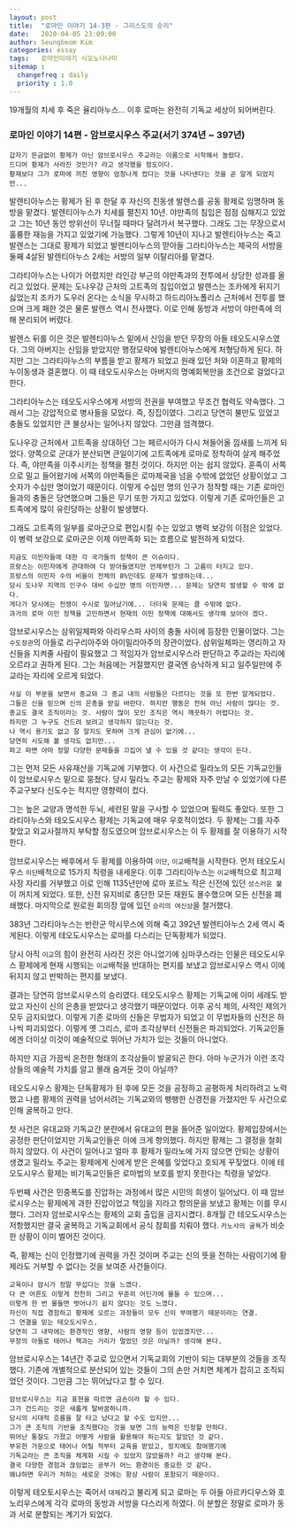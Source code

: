 ```yaml
---
layout: post
title:  "로마인 이야기 14-3편 - 그리스도의 승리"
date:   2020-04-05 23:09:00
author: Seungbeom Kim
categories: essay
tags:	로마인이야기 시오노나나미
sitemap :
  changefreq : daily
  priority : 1.0
---
```


19개월의 치세 후 죽은 율리아누스... 이후 로마는 완전히 기독교 세상이 되어버린다.

### 로마인 이야기 14편 - 암브로시우스 주교(서기 374년 ~ 397년)

```
갑자기 뜬금없이 황제가 아닌 암브로시우스 주교라는 이름으로 시작해서 놀랐다.
드디어 황제가 사라진 것인가? 라고 생각했을 정도이다.
황제보다 그가 로마에 끼친 영향이 엄청나게 컸다는 것을 나타낸다는 것을 곧 알게 되었지만...
```

발렌티아누스는 황제가 된 후 한달 후 자신의 친동생 발렌스를 공동 황제로 임명하며 동방을 맡겼다. 발렌티아누스가 치세를 펼친지 10년. 야만족의 침입은 점점 심해지고 있었고 그는 10년 동안 방위선이 무너질 때마다 달려가서 복구했다. 그래도 그는 무장으로서 훌륭한 재능을 가지고 있었기에 가능했다. 그렇게 10년이 지나고 발렌티아누스는 죽고 발렌스는 그대로 황제가 되었고 발렌티아누스의 맏아들 그라티아누스는 제국의 서방을 둘째 4살된 발렌티아누스 2세는 서방의 일부 이탈리아를 맡겼다.

그라티아누스는 나이가 어렸지만 라인강 부근의 야만족과의 전투에서 상당한 성과를 올리고 있었다. 문제는 도나우강 근처의 고트족의 침입이었고 발렌스는 조카에게 뒤지기 싫었는지 조카가 도우러 온다는 소식을 무시하고 하드리아노폴리스 근처에서 전투를 했으며 크게 패한 것은 물론 발렌스 역시 전사했다. 이로 인해 동방과 서방이 야만족에 의해 분리되어 버렸다.

발렌스 뒤를 이은 것은 발렌티아누스 밑에서 신임을 받던 무장의 아들 테오도시우스였다. 그의 아버지는 신임을 받았지만 행정모략에 발렌티아누스에게 처형당하게 된다. 하지만 그는 그라티아누스의 부름을 받고 황제가 되었고 원래 있던 처와 이혼하고 황제의 누이동생과 결혼했다. 이 때 테오도시우스는 아버지의 명예회복만을 조건으로 걸었다고 한다.

그라티아누스는 테오도시우스에게 서방의 전권을 부여했고 무조건 협력도 약속했다. 그래서 그는 강압적으로 병사들을 모았다. 즉, 징집이였다. 그리고 당연히 불만도 있었고 충돌도 있었지만 큰 불상사는 일어나지 않았다. 그만큼 엄격했다.

도나우강 근처에서 고트족을 상대하던 그는 페르시아가 다시 쳐들어올 낌새를 느끼게 되었다. 양쪽으로 군대가 분산되면 큰일이기에 고트족에게 로마로 정착하여 살게 해주었다. 즉, 야만족을 이주시키는 정책을 펼친 것이다. 하지만 이는 쉽지 않았다. 훈족이 서쪽으로 밀고 들어왔기에 서쪽의 야만족들은 로마제국을 넘을 수밖에 없었던 상황이었고 그 숫자가 수십만 명이었기 때문이다. 이렇게 수십만 명의 인구가 정착할 때는 기존 로마인들과의 충돌은 당연했으며 그들은 무기 또한 가지고 있었다. 이렇게 기존 로마인들은 고트족에게 많이 유린당하는 상황이 발생했다.

그래도 고트족의 일부를 로마군으로 편입시킬 수는 있었고 병력 보강의 이점은 있었다. 이 병력 보강으로 로마군은 이제 야만족화 되는 흐름으로 발전하게 되었다.

```
지금도 이민자들에 대한 각 국가들의 정책이 큰 이슈이다.
프랑스는 이민자에게 관대하여 다 받아들였지만 언제부턴가 그 고름이 터지고 있다.
프랑스의 이민자 수의 비율이 전체의 8%인데도 문제가 발생하는데...
당시 도나우 지역의 인구수 대비 수십만 명의 이민자면... 문제는 당연히 발생할 수 밖에 없다.
게다가 당시에는 전쟁이 수시로 일어났기에... 더더욱 문제는 클 수밖에 없다.
과거의 로마 이민 정책을 고민하면서 현재의 이민 정책에 대해서도 생각해 보아야 겠다.
```

암브로시우스는 삼위일체파와 아리우스파 사이의 충돌 사이에 등장한 인물이었다. 그는 `수도장관`의 아들로 리구리아주와 아이밀리아주의 장관이었다. 삼위일체파는 영리하고 자신들을 지켜줄 사람이 필요했고 그 적임자가 암브로시우스라 판단하고 주교라는 자리에 오르라고 권하게 된다. 그는 처음에는 거절했지만 결국엔 승낙하게 되고 일주일만에 주교라는 자리에 오르게 되었다.

```
사실 이 부분을 보면서 종교와 그 종교 내의 사람들은 다르다는 것을 또 한번 알게되었다.
그들은 신을 믿으며 신의 은총을 받길 바란다. 하지만 행동은 전혀 아닌 사람이 많다는 것.
종교도 결국 조직이라는 것. 사람이 많이 모인 조직은 역시 깨끗하기 어렵다는 것.
하지만 그 누구도 건드려 보려고 생각하지 않는다는 것.
나 역시 용기도 없고 잘 알지도 못하며 크게 관심이 없기에...
당연히 시도해 볼 생각도 없지만...
파고 파면 아마 정말 다양한 문제들을 끄집어 낼 수 있을 것 같다는 생각이 든다.
```

그는 먼저 모든 사유재산을 기독교에 기부했다. 이 사건으로 밀라노의 모든 기독교인들이 암브로시우스 밑으로 뭉쳤다. 당시 밀라노 주교는 황제와 자주 만날 수 있었기에 다른 주교구보다 신도수는 적지만 영향력이 컸다.

그는 높은 교양과 명석한 두뇌, 세련된 말을 구사할 수 있었으며 필력도 좋았다. 또한 그라티아누스와 테오도시우스 황제는 기독교에 매우 우호적이었다. 두 황제는 그를 자주 찾았고 외교사절까지 부탁할 정도였으며 암브로시우스는 이 두 황제를 잘 이용하기 시작한다.

암브로시우스는 배후에서 두 황제를 이용하여 `이단`, `이교`배척을 시작한다. 먼저 테오도시우스 `이단`배척으로 15가지 칙령을 내세운다. 이후 그라티아누스는 `이교`배척으로 최고제사장 자리를 거부했고 이로 인해 1135년만에 로마 포르노 작은 신전에 있던 `성스러운 불`이 꺼지게 되었다. 또한, 신전 유지비로 충단한 모든 재원도 몰수했으며 모든 신전을 폐쇄했다. 마지막으로 원로원 회의장 앞에 있던 `승리의 여신상`을 철거했다.

383년 그라티아누스는 반란군 막시무스에 의해 죽고 392년 발렌티아누스 2세 역시 죽게된다. 이렇게 테오도시우스는 로마를 다스리는 단독황제가 되었다.

당시 아직 `이교`의 힘이 완전히 사라진 것은 아니었기에 심마쿠스라는 인물은 테오도시우스 황제에게 현재 시행되는 `이교`배척을 반대하는 편지를 보냈고 암브로시우스 역시 이에 뒤지지 않고 반박하는 편지를 보냈다.

결과는 당연히 암브로시우스의 승리였다. 테오도시우스 황제는 기독교에 이미 세례도 받았고 자신이 신의 은총을 받았다고 생각했기 때문이었다. 이후 공식 제의, 사적인 제의가 모두 금지되었다. 이렇게 기존 로마의 신들은 무법자가 되었고 이 무법자들의 신전은 하나씩 파괴되었다. 이렇게 옛 그리스, 로마 조각상부터 신전들은 파괴되었다. 기독교인들에겐 더이상 이것이 예술적으로 뛰어난 가치가 있는 것들이 아니었다.

하지만 지금 가끔씩 온전한 형태의 조각상들이 발굴되곤 한다. 아마 누군가가 이런 조각상들의 예술적 가치를 알고 몰래 숨겨둔 것이 아닐까?

테오도시우스 황제는 단독황제가 된 후에 모든 것을 공정하고 공평하게 처리하려고 노력했고 나름 황제의 권력을 넘어서려는 기독교와의 팽팽한 신경전을 가졌지만 두 사건으로 인해 굴복하고 만다.

첫 사건은 유대교와 기독교간 분란에서 유대교의 편을 들어준 일이었다. 황제입장에서는 공정한 판단이었지만 기독교인들은 이에 크게 항의했다. 하지만 황제는 그 결정을 철회하지 않았다. 이 사건이 일어나고 얼마 후 황제가 밀라노에 가지 않으면 안되는 상황이 생겼고 밀라노 주교는 황제에게 신에게 받은 은혜를 잊었다고 호되게 꾸짖었다. 이에 테오도시우스 황제는 비기독교인들은 로마법의 보호를 받지 못한다는 칙령을 넣었다.

두번째 사건은 민중폭도를 진압하는 과정에서 많은 시민의 희생이 일어났다. 이 때 암브로시우스는 황제에게 과한 진압이었고 책임을 지라고 항의문을 보냈고 황제는 이를 무시했다. 그러자 암브로시우스는 황제의 교회 출입을 금지시켰다. 8개월 간 테오도시우스는 저항했지만 결국 굴복하고 기독교회에서 공식 참회를 치뤄야 했다. `카노사의 굴욕`가 비슷한 상황이 이미 벌어진 것이다.

즉, 황제는 신이 인정했기에 권력을 가진 것이며 주교는 신의 뜻을 전하는 사람이기에 황제라도 거부할 수 없다는 것을 보여준 사건들이다.

```
교육이나 암시가 정말 무섭다는 것을 느꼈다.
다 큰 어른도 이렇게 천천히 그리고 꾸준히 어딘가에 물들 수 있으며...
이렇게 한 번 물들면 벗어나기 쉽지 않다는 것도 느꼈다.
자신이 직접 경험하고 황제에 오르는 과정들이 모두 신이 부여했기 때문이라는 연결.
그 연결을 믿는 테오도시우스.
당연히 그 내막에는 환경적인 영향, 사람의 영향 등이 있었겠지만...
무장의 아들로 태어나 책과는 거리가 멀었던 것은 아닐까? 생각해 본다.
```

암브로시우스는 14년간 주교로 있으면서 기독교회의 기반이 되는 대부분의 것들을 조직했다. 기존에 개별적으로 분산되어 있는 것들이 그의 손만 거치면 체계가 잡히고 조직되었던 것이다. 그만큼 그는 뛰어났다고 할 수 있다.

```
암브로시우스는 지금 표현을 따르면 금손이라 할 수 있다.
그가 건드리는 것은 새롭게 탈바꿈하니까.
당시의 시대적 흐름을 잘 타고 났다고 할 수도 있지만...
그가 큰 조직의 기반을 조직했다는 것을 보면 그의 능력은 인정할 만하다.
뛰어난 통찰도 가졌고 어떻게 사람을 활용해야 하는지도 알았던 것 같다.
부유한 가문으로 태어나 어릴 적부터 교육을 받았고, 정치에도 참여했기에
기독교라는 큰 조직을 체계화 시킬 수 있었지 않았을까? 라고 생각해 본다.
결국 다양한 경험과 끊임없는 공부가 어느 환경이든 중요한 것 같다.
왜냐하면 우리가 처하는 새로운 것에는 항상 사람이 포함되기 때문이다.
```

이렇게 테오토시우스는 죽어서 `대제`라고 불리게 되고 로마는 두 아들 아르카디우스와 호노리우스에게 각각 로마의 동방과 서방을 다스리게 하였다. 이 분할은 정말로 로마가 동과 서로 분할되는 계기가 되었다.
